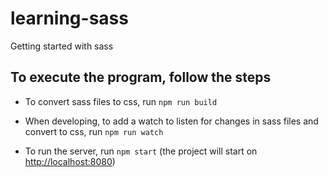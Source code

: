 # learning-sass

Getting started with sass

## To execute the program, follow the steps

- To convert sass files to css, run `npm run build`

- When developing, to add a watch to listen for changes in sass files and convert to css, run `npm run watch`

- To run the server, run `npm start` (the project will start on [http://localhost:8080](http://localhost:8080))
